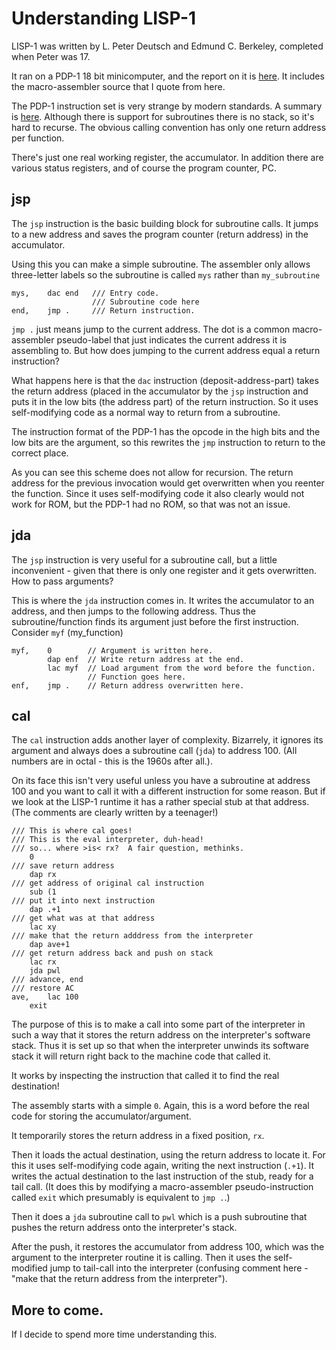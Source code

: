 # Understanding LISP-1

LISP-1 was written by L. Peter Deutsch and Edmund C. Berkeley, completed when Peter was 17.

It ran on a PDP-1 18 bit minicomputer, and the report on it is
[here](http://s3data.computerhistory.org/pdp-1/DEC.pdp_1.1964.102650371.pdf).
It includes the macro-assembler source that I quote from here.

The PDP-1 instruction set is very strange by modern standards.  A summary is
[here](https://www.masswerk.at/spacewar/inside/pdp1-instructions.html).  Although
there is support for subroutines there is no stack, so it's hard to recurse.
The obvious calling convention has only one return address per function.

There's just one real working register, the accumulator.  In addition there
are various status registers, and of course the program counter, PC.

## jsp

The `jsp` instruction is the basic building block for subroutine calls.
It jumps to a new address and saves the program counter (return address) in the
accumulator.

Using this you can make a simple subroutine.  The assembler only allows
three-letter labels so the subroutine is called `mys` rather than
`my_subroutine`

```
mys,    dac end   /// Entry code.
                  /// Subroutine code here
end,    jmp .     /// Return instruction.
```

`jmp .` just means jump to the current address.  The dot is a common macro-assembler
pseudo-label that just indicates the current address it is assembling to.  But how
does jumping to the current address equal a return instruction?

What happens here is that the `dac` instruction (deposit-address-part) takes the
return address (placed in the accumulator by the `jsp` instruction and puts it
in the low bits (the address part) of the return instruction.  So it uses
self-modifying code as a normal way to return from a subroutine.

The instruction format of the PDP-1 has the opcode in the high bits and the low
bits are the argument, so this rewrites the `jmp` instruction to return to the
correct place.

As you can see this scheme does not allow for recursion.  The return address for
the previous invocation would get overwritten when you reenter the function.
Since it uses self-modifying code it also clearly would not work for ROM, but
the PDP-1 had no ROM, so that was not an issue.

## jda

The `jsp` instruction is very useful for a subroutine call, but a little
inconvenient - given that there is only one register and it gets overwritten.
How to pass arguments?

This is where the `jda` instruction comes in.  It writes the accumulator to
an address, and then jumps to the following address.  Thus the subroutine/function
finds its argument just before the first instruction.  Consider `myf` (my\_function)

```
myf,    0        // Argument is written here.
        dap enf  // Write return address at the end.
        lac myf  // Load argument from the word before the function.
                 // Function goes here.
enf,    jmp .    // Return address overwritten here.
```

## cal

The `cal` instruction adds another layer of complexity.  Bizarrely, it ignores its
argument and always does a subroutine call (`jda`) to address 100.  (All
numbers are in octal - this is the 1960s after all.).

On its face this isn't very useful unless you have a subroutine at address 100 and
you want to call it with a different instruction for some reason.  But if we look at
the LISP-1 runtime it has a rather special stub at that address.  (The comments
are clearly written by a teenager!)

```
/// This is where cal goes!
/// This is the eval interpreter, duh-head!
/// so... where >is< rx?  A fair question, methinks.
	0
/// save return address
	dap rx
/// get address of original cal instruction
	sub (1
/// put it into next instruction
	dap .+1
/// get what was at that address
	lac xy
/// make that the return adddress from the interpreter
	dap ave+1
/// get return address back and push on stack
	lac rx
	jda pwl
/// advance, end
/// restore AC
ave,	lac 100
	exit
```

The purpose of this is to make a call into some part of the interpreter in such
a way that it stores the return address on the interpreter's software stack.
Thus it is set up so that when the interpreter unwinds its software stack it
will return right back to the machine code that called it.

It works by inspecting the instruction that called it to find the real
destination!

The assembly starts with a simple `0`.  Again, this is a word before the real
code for storing the accumulator/argument.

It temporarily stores the return address in a fixed position, `rx`.

Then it loads the actual destination, using the return address to locate
it.  For this it uses self-modifying code again, writing the next instruction
(`.+1`).  It writes the actual destination to the last instruction of the
stub, ready for a tail call.
(It does this by modifying a macro-assembler pseudo-instruction called `exit`
which presumably is equivalent to `jmp .`.)

Then it does a `jda` subroutine call to `pwl` which is a push subroutine that
pushes the return address onto the interpreter's stack.

After the push, it restores the accumulator from address 100, which was the
argument to the interpreter routine it is calling.  Then it uses the self-modified
jump to tail-call into the interpreter (confusing comment here - "make that the
return address from the interpreter").

## More to come.

If I decide to spend more time understanding this.
